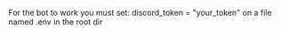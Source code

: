 For the bot to work you must set:
discord_token = "your_token"
on a file named .env in the root dir
